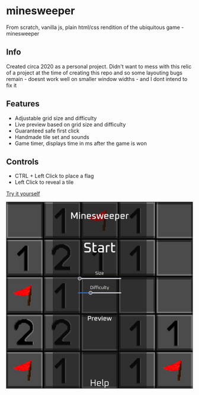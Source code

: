 # minesweeper
From scratch, vanilla js, plain html/css rendition of the ubiquitous game - minesweeper

## Info
Created circa 2020 as a personal project.
Didn't want to mess with this relic of a project at the time of creating this repo and so some layouting bugs remain - doesnt work well on smaller window widths - and I dont intend to fix it

## Features
- Adjustable grid size and difficulty
- Live preview based on grid size and difficulty
- Guaranteed safe first click
- Handmade tile set and sounds
- Game timer, displays time in ms after the game is won

## Controls
- CTRL + Left Click to place a flag
- Left Click to reveal a tile

[Try it yourself](https://matejmanczal.github.io/minesweeper/)

![app preview](/preview.png)
